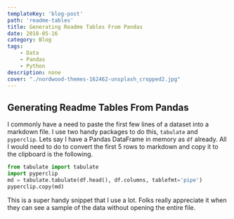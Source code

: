 ```yaml
---
templateKey: 'blog-post'
path: 'readme-tables'
title: Generating Readme Tables From Pandas
date: 2018-05-16
category: Blog
tags:
    - Data
    - Pandas
    - Python
description: none
cover: "./nordwood-themes-162462-unsplash_cropped2.jpg"
---
```


## Generating Readme Tables From Pandas

I commonly have a need to paste the first few lines of a dataset into a markdown file.  I use two handy packages to do this, ```tabulate``` and ```pyperclip```.  Lets say I have a Pandas DataFrame in memory as ```df``` already.  All I would need to do to convert the first 5 rows to markdown and copy it to the clipboard is the following.

```Python
from tabulate import tabulate
import pyperclip
md = tabulate.tabulate(df.head(), df.columns, tablefmt='pipe')
pyperclip.copy(md)
```


This is a super handy snippet that I use a lot.  Folks really appreciate it when they can see a sample of the data without opening the entire file.

